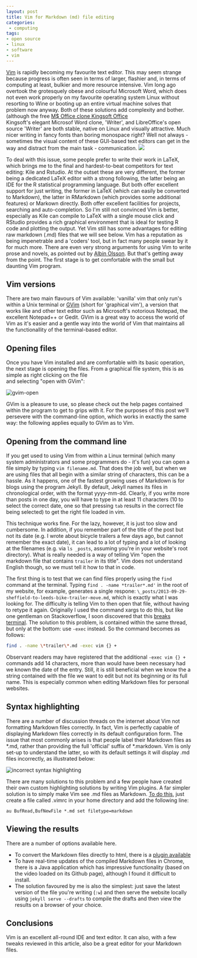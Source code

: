 ```yaml
---
layout: post
title: Vim for Markdown (md) file editing
categories:
 - computing
tags:
- open source
- linux
- software
- vim
---
```


[Vim](http://www.vim.org/) is rapidly becoming my favourite text editor. This may seem strange
because progress is often seen in terms of larger, flashier and, in terms of computing at least,
bulkier and more resource intensive. Vim long ago overtook the grotesquely obese and colourful
Microsoft Word, which does not even work properly on my favourite operating system Linux without
resorting to Wine or booting up an entire virtual machine solves that problem now anyway. Both of these solutions add complexity
and bother.(although the 
free [M$ Office clone Kingsoft Office](http://www.noobslab.com/2013/05/microsoft-office-alternative-kingsoft.html)  
Kingsoft's elegant Microsof Word clone, 'Writer', and LibreOffice's open source 'Writer'
are both stable, native on Linux and visually attractive. Much nicer writing in fancy fonts than
boring monospace right? Well not always - sometimes the visual content of these GUI-based text
editors can get in the way and distract from the main task - communication.
<a href="http://www.zimagez.com/zimage/screenshot-311013-162900.php">
  <img src="http://www.zimagez.com/miniature/screenshot-311013-162900.php" />
  </a>

To deal with this issue, some people prefer to write their work in LaTeX, which brings me to the
final and hardest-to-beat competitors for text editing: Kile and Rstudio. At the outset these are
very different, the former being a dedicated LaTeX editor with a strong following, the latter being
an IDE for the R statistical programming language. But both offer excellent support for just
writing, the former in LaTeX (which can easily be converted to Markdown), the latter in RMarkdown
(which provides some additional features) or Markown directly. Both offer excellent facilities for
projects, searching and auto-completion. So I'm still not convinced Vim is better, especially as
Kile can compile to LaTeX with a single mouse click and RStudio provides a rich graphical
environment that is ideal for testing R code and plotting the output. Yet Vim still has some
advantages for editing raw markdown (.md) files that we will see below. Vim has a reputation as
being impenetrable and a 'coders' tool, but in fact many people swear by it for much more. There are
even very strong arguments for using Vim to write prose and novels, as pointed out by [Albin
Olsson](http://alols.github.io/2012/11/07/writing-prose-with-vim/). But that's getting away from the
point. The first stage is to get comfortable with the small but daunting Vim program.

## Vim versions
There are two main flavours of Vim available: 'vanilla' vim that only run's within a Unix terminal
or [GVim](http://gvim.en.softonic.com/download) (short for 'graphical vim'), a version that works 
like and other text editor such as Microsoft's notorious Notepad,
the excellent Notepad++ or Gedit. GVim is a great way to access the world of Vim
 as it's easier and a gentle way into the world of Vim that maintains all the functionallity of
the terminal-based editor.

## Opening files
Once you have Vim installed and are comfortable with its basic operation, the next stage
is opening the files. From a graphical file system, this is as simple as right clicking on the file  
and selecting "open with GVim":

![gvim-open](https://dl.dropboxusercontent.com/u/15008199/Images-2-share/gvim-open.png)

GVim is a pleasure to use, so please check out the help pages contained within the program to get to grips 
with it. For the purposes of this post we'll persevere with the command-line option, which 
works in exactly the same way: the following applies equally to GVim as to Vim. 

## Opening from the command line
If you get used to using Vim from within a Linux terminal (which many system administrators and some
programmers do - it's fun) you can open a file simply by typing `vim filename.md`. That does the job
well, but when we are using files that all begin with a similar string of characters, this can be a
hassle. As it happens, one of the fastest growing uses of Markdown is for blogs using the program
Jekyll. By default, Jekyll names its files in chronological order, with the format yyyy-mm-dd.
Clearly, if you write more than posts in one day, you will have to type in at least 11 characters
(10 to select the correct date, one so that pressing `tab` results in the correct file being
selected) to get the right file loaded in vim. 

This technique works fine. For the lazy, however, it is just too slow and cumbersome. In addition,
if you remember part of the title of the post but not its date (e.g. I wrote about bicycle trailers
a few days ago, but cannot remember the exact date), it can lead to a lot of typing and a lot of
looking at the filenames (e.g. via `ls _posts`, assuming you're in your website's root directory).
What is really needed is a way of telling Vim "open the markdown file that contains `trailer` in its
title". Vim does not understand English though, so we must tell it how to that in code. 

The first thing is to test that we can find files properly using the `find` command at the terminal.
Typing `find . -name *trailer*.md'` in the root of my website, for example, generates a single
respone: `\_posts/2013-09-29-sheffield-to-leeds-bike-trailer-move.md`, which is exactly what I was
looking for. The difficulty is telling Vim to then open that file, without having to retype it
again. Originally I used the command xargs to do this, but like one gentleman on Stackoverflow, I
soon discovered that this [breaks
terminal](http://superuser.com/questions/336016/invoking-vi-through-find-xargs-breaks-my-terminal-why).
The solution to this problem, is contained within the same thread, but only at the bottom: use
`-exec` instead. So the command becomes as follows:

```bash
find . -name \*trailer\*.md -exec vim {} +
```

Observant readers may have registered that the additional `-exec vim {} +` commands add 14
characters, more than would have been necessary had we known the date of the entry. Still, it is
still beneficial when we know the a string contained with the file we want to edit but not its
beginning or its full name. This is especially common when editing Markdown files for personal
websites.

## Syntax highlighting 
There are a number of discussion threads on the internet about Vim not formatting Markdown 
files correctly. In fact, Vim is perfectly capable of displaying Markdown files correctly in 
its default configuration form. The issue that most commonly arises is that people label their
Markdown files as \*.md, rather than providing the full 'official' suffix of \*.markdown. Vim
is only set-up to understand the latter, so with its default settings it will display .md files
incorrectly, as illustrated below:

![incorrect syntax highlighting](https://dl.dropboxusercontent.com/u/15008199/Images-2-share/gvim-syntax-fail.png)

There are many solutions to this problem and a few people have created their own custom highlighting 
solutions by writing Vim plugins. A far simpler solution is to simply make Vim see .md files as 
Markdown. [To do this](http://stackoverflow.com/questions/10964681/enabling-markdown-highlighting-in-vim),
 just create a file called .vimrc in your home directory and add the following line:

```vim
au BufRead,BufNewFile *.md set filetype=markdown
```

## Viewing the results
There are a number of options available here. 
- To convert the Markdown files directly to html, 
there is a [plugin available](http://vimcasts.org/episodes/converting-markdown-to-structured-html-with-a-macro/)
- To have real-time updates of the compiled Markdown files in Chrome, there is a Java application which 
has impressive functionality (based on the video loaded on its Github page), although I found it difficult to install.
- The solution favoured by me is also the simplest: just save the latest version of the file you're writing (`:w`) 
and then serve the website locally using `jekyll serve --drafts` to compile the drafts and then view the results on a 
browser of your choice.

## Conclusions
Vim is an excellent all-round IDE and text editor. It can also, with a few tweaks reviewed in this article,
also be a great editor for your Markdown files.
